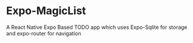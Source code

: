 # Expo-MagicList
A React Native Expo Based TODO app which uses Expo-Sqlite for storage and expo-router for navigation
